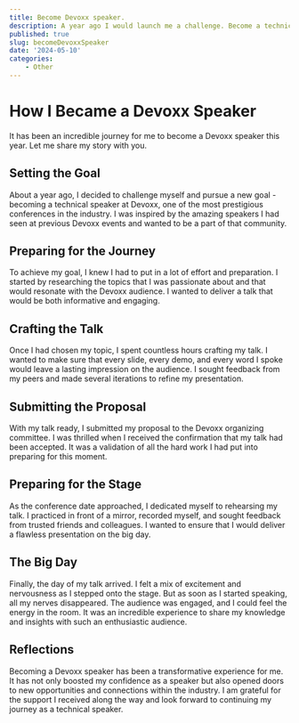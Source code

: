 ```yaml
---
title: Become Devoxx speaker.
description: A year ago I would launch me a challenge. Become a technical speaker.
published: true
slug: becomeDevoxxSpeaker
date: '2024-05-10'
categories: 
    - Other
---
```


# How I Became a Devoxx Speaker

It has been an incredible journey for me to become a Devoxx speaker this year. Let me share my story with you.

## Setting the Goal

About a year ago, I decided to challenge myself and pursue a new goal - becoming a technical speaker at Devoxx, one of the most prestigious conferences in the industry. I was inspired by the amazing speakers I had seen at previous Devoxx events and wanted to be a part of that community.

## Preparing for the Journey

To achieve my goal, I knew I had to put in a lot of effort and preparation. I started by researching the topics that I was passionate about and that would resonate with the Devoxx audience. I wanted to deliver a talk that would be both informative and engaging.

## Crafting the Talk

Once I had chosen my topic, I spent countless hours crafting my talk. I wanted to make sure that every slide, every demo, and every word I spoke would leave a lasting impression on the audience. I sought feedback from my peers and made several iterations to refine my presentation.

## Submitting the Proposal

With my talk ready, I submitted my proposal to the Devoxx organizing committee. I was thrilled when I received the confirmation that my talk had been accepted. It was a validation of all the hard work I had put into preparing for this moment.

## Preparing for the Stage

As the conference date approached, I dedicated myself to rehearsing my talk. I practiced in front of a mirror, recorded myself, and sought feedback from trusted friends and colleagues. I wanted to ensure that I would deliver a flawless presentation on the big day.

## The Big Day

Finally, the day of my talk arrived. I felt a mix of excitement and nervousness as I stepped onto the stage. But as soon as I started speaking, all my nerves disappeared. The audience was engaged, and I could feel the energy in the room. It was an incredible experience to share my knowledge and insights with such an enthusiastic audience.

## Reflections

Becoming a Devoxx speaker has been a transformative experience for me. It has not only boosted my confidence as a speaker but also opened doors to new opportunities and connections within the industry. I am grateful for the support I received along the way and look forward to continuing my journey as a technical speaker.